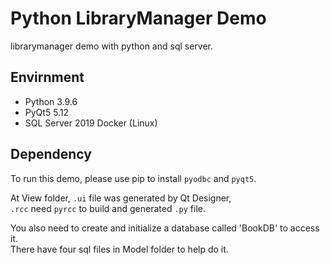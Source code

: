 # Python LibraryManager Demo

librarymanager demo with python and sql server.  

## Envirnment
* Python 3.9.6
* PyQt5 5.12
* SQL Server 2019 Docker (Linux)

## Dependency
To run this demo, please use pip to install `pyodbc` and `pyqt5`.  

At View folder, `.ui` file was generated by Qt Designer,  
`.rcc` need `pyrcc` to build and generated `.py` file.

You also need to create and initialize a database called 'BookDB' to access it.  
There have four sql files in Model folder to help do it.
